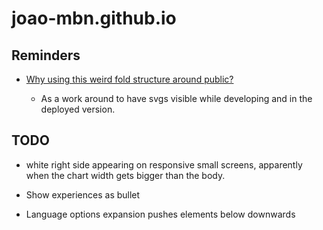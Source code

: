 # joao-mbn.github.io

## Reminders

- [Why using this weird fold structure around public?](https://vitejs.dev/guide/assets.html#the-public-directory)

  - As a work around to have svgs visible while developing and in the deployed version.

## TODO

- white right side appearing on responsive small screens, apparently when the chart width gets bigger than the body.

- Show experiences as bullet
- Language options expansion pushes elements below downwards
